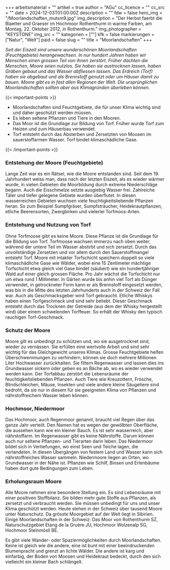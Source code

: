 +++
arbeitsmaterial = ""
artikel = true
author = "AGu"
cc_licence = ""
cc_src = ""
date = 2024-12-03T01:00:00Z
description = ""
fdw = false
hero_img = "/Moorlandschaften_mutsm9.jpg"
img_description = "Der Herbst faerbt die Blaetter und Graeser im Hochmoor Rothenthurm in warme Farben, am Montag, 22. Oktober 2012, in Rothenthurm."
img_photographer = "KEYSTONE"
img_src = ""
kategorien = [""]
kfk = false
markierungen = ["Natur", "Welt"]
paid = false
slug = ""
title = "Moorlandschaften"
+++

_Seit der Eiszeit sind unsere wunderschönen Moorlandschaften (Feuchtgebiete)  herangewachsen. In nur hundert Jahren haben wir Menschen einen grossen Teil von ihnen zerstört. Früher dachten die Menschen, Moore seien nutzlos. Sie haben sie austrocknen lassen, haben Gräben gebaut und das Wasser abfliessen lassen. Das Erdreich (Torf) haben sie abgebaut und als Brennstoff genutzt oder um Häuser damit zu bauen. Moore gibt es in fast allen Regionen der Welt. Die ursprünglichen Moorlandschaften sollten aber aus Klimagründen überleben können._

{{< important-points >}}

<ul>

<li>Moorlandschaften sind Feuchtgebiete, die für unser Klima wichtig sind und daher geschützt werden müssen.</li>

<li>Es leben seltene Pflanzen und Tiere in den Mooren.</li>

<li>Das Moor ist die Grundlage zur Bildung von Torf. Früher wurde Torf zum Heizen und zum Häuserbau verwendet.</li>

<li>Torf entsteht durch das Absterben und Zersetzten von Moosen im sauerstoffarmen Wasser. Torf bindet klimaschädliche Gase.</li>

</ul>

{{< /important-points >}}

### Entstehung der Moore (Feuchtgebiete)

Lange Zeit war es ein Rätsel, wie die Moore entstanden sind. Seit dem 19. Jahrhundert weiss man, dass nach der letzten Eiszeit, als es wieder wärmer wurde, in vielen Gebieten die Moorbildung durch extreme Niederschläge begann. Auch die Eisschmelze setzte ausgiebig Wasser frei. Zahlreiche Täler und tiefer gelegene Gebiete wurden überflutet. In diesen wasserreichen Gebieten wuchsen viele feuchtigkeitsliebende Pflanzen heran. So zum Beispiel Sumpfgräser, Sumpfsträucher, Heidekrautpflanzen, etliche Beerensorten, Zwergbirken und vielerlei Torfmoos-Arten.

### Entstehung und Nutzung von Torf

Ohne Torfmoose gibt es keine Moore. Diese Pflanze ist die Grundlage für die Bildung von Torf. Torfmoose wachsen immerzu nach oben weiter, während der untere Teil im Wasser abstirbt und sich zersetzt. Durch das unvollständige Zersetzen und vor allem durch den Sauerstoffmangel entsteht Torf. Moore mit intakter Torfschicht speichern doppelt so viele klimaschädliche Gase wie Wälder, wobei eine 15 Zentimeter mächtige Torfschicht etwa gleich viel Gase bindet (säubert) wie ein hundertjähriger Wald auf einer gleich grossen Fläche. Pro Jahr wächst die Torfschicht nur um etwa rund 1 Millimeter. In Gärten wurde bis anhin viel Torf als Dünger verwendet, in getrockneter Form kann er als Brennstoff eingesetzt werden, was bis in die Mitte des letzten Jahrhunderts auch in der Schweiz der Fall war. Auch als Geschmacksgeber wird Torf gebraucht. Etliche Whiskys haben einen Torfgeschmack und sind sehr beliebt. Dieser Geschmack entsteht durch das Trocknen der Getreide (aus dem der Whisky hergestellt wird) über einem schwelenden Torffeuer. So erhält der Whisky den typisch rauchigen Torf-Geschmack.

### Schutz der Moore

Moore gilt es unbedingt zu schützen und, wo sie ausgetrocknet sind, wieder zu vernässen. Sie erfüllen eine wertvolle Arbeit und sind sehr wichtig für das Gleichgewicht unseres Klimas. Grosse Feuchtgebiete helfen Überschwemmungen zu verhindern, können sie doch mehrere Millionen Liter Hochwasser zurückhalten. Sie filtern Regenwasser und lassen dies ins Grundwasser sickern oder geben es an Bäche ab, wo es wieder verwendet werden kann. Der Torfabbau zerstört die Lebensräume der feuchtigkeitsliebenden Pflanzen. Auch Tiere wie Kreuzottern, Frösche, Blindschleichen, Mäuse, Insekten und viele andere kleine Säugetiere sind bedroht, da sie nur in diesem für sie geeigneten Klima von Pflanzen und nährstoffreichem Wasser leben können.

### Hochmoor, Niedermoor

Das Hochmoor, auch Regenmoor genannt, braucht viel Regen über das ganze Jahr verteilt. Den Namen hat es wegen der gewölbten Oberfläche, die aussehen kann wie ein kleiner Bauch. Es ist sehr wasserreich, aber nährstoffarm. Im Regenwasser gibt es keine Nährstoffe. Darum können auch nur seltene Pflanzen- und Tierarten darin leben. Das Niedermoor bildet sich in Vertiefungen, wo einst Seen und Teiche lagen, die verlandeten. In diesen Übergängen von festem Land und Wasser kann sich nährstoffreiches Wasser sammeln. Niedermoore liegen an Orten, wo Grundwasser in der Nähe ist. Pflanzen wie Schilf, Binsen und Erlenbäume haben dort gute Bedingungen zum Leben.

### Erholungsraum Moore

Alle Moore nehmen eine besondere Stellung ein. Es sind Lebensräume mit einer positiven Stoffbilanz. Sie bilden mehr gute Stoffe aus Pflanzen, als zersetzt und verbraucht werden. Sie müssen unbedingt für uns und unser Klima geschützt werden. Heute stehen in der Schweiz über tausend Moore unter Naturschutz. Da grösste Moorgebiet auf der Welt liegt in Sibirien.
Einige Moorlandschaften in der Schweiz: Das Moor von Rothenthurm SZ, Naturschutzgebiet Etang de la Gruère JU, Hochmoor Wolzenalp SG, Hochmoor Steinmösli BE.

Es gibt viele Wander- oder Spaziermöglichkeiten durch Moorlandschaften. Keine ist gleich wie die andere, eine ist bunt mit einer beeindruckenden Blumenpracht und grenzt an lichte Wälder. Die andere ist karg und einfarbig, der Boden von Moosen und Heidekraut bedeckt, durch den sich vielleicht ein kleiner Bach schlängelt.
